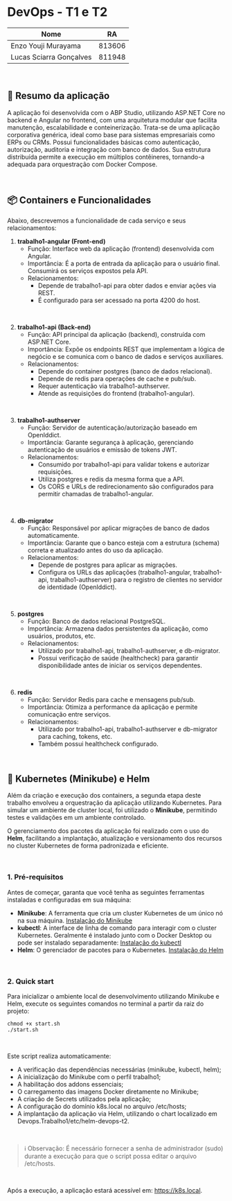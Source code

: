 # DevOps - T1 e T2

| Nome                    | RA     |
|-------------------------|--------|
|   Enzo Youji Murayama   | 813606 |
| Lucas Sciarra Gonçalves | 811948 |

<br>

## 📜 Resumo da aplicação
A aplicação foi desenvolvida com o ABP Studio, utilizando ASP.NET Core no backend e Angular no frontend, com uma arquitetura modular que facilita manutenção, escalabilidade e conteinerização. Trata-se de uma aplicação corporativa genérica, ideal como base para sistemas empresariais como ERPs ou CRMs. Possui funcionalidades básicas como autenticação, autorização, auditoria e integração com banco de dados. Sua estrutura distribuída permite a execução em múltiplos contêineres, tornando-a adequada para orquestração com Docker Compose.

<br>

## 📦 Containers e Funcionalidades
Abaixo, descrevemos a funcionalidade de cada serviço e seus relacionamentos:

1. **trabalho1-angular (Front-end)**
   - Função: Interface web da aplicação (frontend) desenvolvida com Angular.
   - Importância: É a porta de entrada da aplicação para o usuário final. Consumirá os serviços expostos pela API.
   - Relacionamentos:
     - Depende de trabalho1-api para obter dados e enviar ações via REST.
     - É configurado para ser acessado na porta 4200 do host.
<br>

2. **trabalho1-api (Back-end)**
   - Função: API principal da aplicação (backend), construída com ASP.NET Core.
   - Importância: Expõe os endpoints REST que implementam a lógica de negócio e se comunica com o banco de dados e serviços auxiliares.
   - Relacionamentos:
     - Depende do container postgres (banco de dados relacional).
     - Depende de redis para operações de cache e pub/sub.
     - Requer autenticação via trabalho1-authserver.
     - Atende as requisições do frontend (trabalho1-angular).
<br>

3. **trabalho1-authserver**
   - Função: Servidor de autenticação/autorização baseado em OpenIddict.
   - Importância: Garante segurança à aplicação, gerenciando autenticação de usuários e emissão de tokens JWT.
   - Relacionamentos:
     - Consumido por trabalho1-api para validar tokens e autorizar requisições.
     - Utiliza postgres e redis da mesma forma que a API.
     - Os CORS e URLs de redirecionamento são configurados para permitir chamadas de trabalho1-angular.
<br>

4. **db-migrator**
   - Função: Responsável por aplicar migrações de banco de dados automaticamente.
   - Importância: Garante que o banco esteja com a estrutura (schema) correta e atualizado antes do uso da aplicação.
   - Relacionamentos:
     - Depende de postgres para aplicar as migrações.
     - Configura os URLs das aplicações (trabalho1-angular, trabalho1-api, trabalho1-authserver) para o registro de clientes no servidor de identidade (OpenIddict).
<br>

5. **postgres**
   - Função: Banco de dados relacional PostgreSQL.
   - Importância: Armazena dados persistentes da aplicação, como usuários, produtos, etc.
   - Relacionamentos:
     - Utilizado por trabalho1-api, trabalho1-authserver, e db-migrator.
     - Possui verificação de saúde (healthcheck) para garantir disponibilidade antes de iniciar os serviços dependentes.  
<br>

6. **redis**
   - Função: Servidor Redis para cache e mensagens pub/sub.
   - Importância: Otimiza a performance da aplicação e permite comunicação entre serviços.
   - Relacionamentos:
     - Utilizado por trabalho1-api, trabalho1-authserver e db-migrator para caching, tokens, etc.
     - Também possui healthcheck configurado.

<br>

## 🚢 Kubernetes (Minikube) e Helm
Além da criação e execução dos containers, a segunda etapa deste trabalho envolveu a orquestração da aplicação utilizando Kubernetes. Para simular um ambiente de cluster local, foi utilizado o **Minikube**, permitindo testes e validações em um ambiente controlado.

O gerenciamento dos pacotes da aplicação foi realizado com o uso do **Helm**, facilitando a implantação, atualização e versionamento dos recursos no cluster Kubernetes de forma padronizada e eficiente.

<br>

### 1. Pré-requisitos
Antes de começar, garanta que você tenha as seguintes ferramentas instaladas e configuradas em sua máquina:

- **Minikube**: A ferramenta que cria um cluster Kubernetes de um único nó na sua máquina. [Instalação do Minikube](https://minikube.sigs.k8s.io/docs/start/?arch=%2Flinux%2Fx86-64%2Fstable%2Fbinary+download)
- **kubectl**: A interface de linha de comando para interagir com o cluster Kubernetes. Geralmente é instalado junto com o Docker Desktop ou pode ser instalado separadamente: [Instalação do kubectl](https://kubernetes.io/docs/tasks/tools/)
- **Helm**: O gerenciador de pacotes para o Kubernetes. [Instalação do Helm](https://helm.sh/docs/intro/install/)

<br>

### 2. Quick start
Para inicializar o ambiente local de desenvolvimento utilizando Minikube e Helm, execute os seguintes comandos no terminal a partir da raiz do projeto:

```
chmod +x start.sh
./start.sh
```
<br>

Este script realiza automaticamente:
- A verificação das dependências necessárias (minikube, kubectl, helm);
- A inicialização do Minikube com o perfil trabalho1;
- A habilitação dos addons essenciais;
- O carregamento das imagens Docker diretamente no Minikube;
- A criação de Secrets utilizados pela aplicação;
- A configuração do domínio k8s.local no arquivo /etc/hosts;
- A implantação da aplicação via Helm, utilizando o chart localizado em Devops.Trabalho1/etc/helm-devops-t2.

<br>

> ℹ️ Observação: É necessário fornecer a senha de administrador (sudo) durante a execução para que o script possa editar o arquivo /etc/hosts.

<br>

Após a execução, a aplicação estará acessível em: https://k8s.local.
